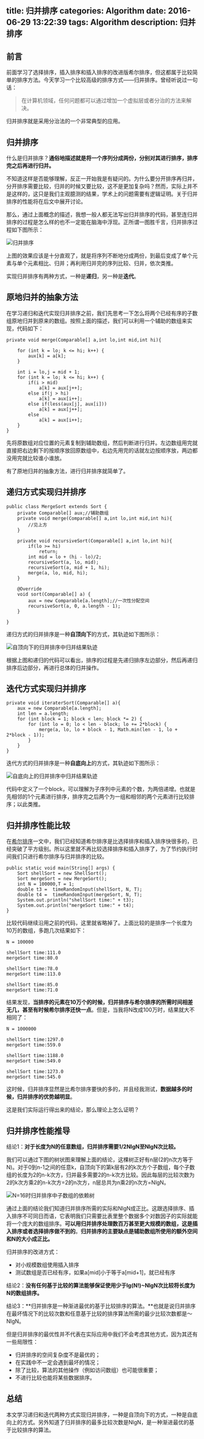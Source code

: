 title: 归并排序
categories: Algorithm
date: 2016-06-29 13:22:39
tags: Algorithm
description: 归并排序
---

## 前言

前面学习了选择排序，插入排序和插入排序的改进版希尔排序，但这都属于比较简单的排序方法。今天学习一个比较高级的排序方式——归并排序。曾经听说过一句话：

> 在计算机领域，任何问题都可以通过增加一个虚拟层或者分治的方法来解决。

归并排序就是采用分治法的一个非常典型的应用。

## 归并排序

什么是归并排序？**通俗地描述就是将一个序列分成两份，分别对其进行排序，排序完之后再进行归并。**

不知道这样是否能够理解，反正一开始我是有疑问的。为什么要分开排序再归并，分开排序需要比较，归并的时候又要比较，这不是更加复杂吗？然而，实际上并不是这样的，这只是我们主观臆测的结果，学术上的问题需要有逻辑证明。关于归并排序的性能将在后文中展开讨论。

那么，通过上面概念的描述，我想一般人都无法写出归并排序的代码，甚至连归并排序的过程是怎么样的也不一定能在脑海中浮现。正所谓一图胜千言，归并排序过程如下图所示：

![归并排序](/image/Merge-sort-example-300px.gif)

上图的效果应该是十分直观了，就是将序列不断地分成两份，到最后变成了单个元素与单个元素相比、归并；再利用归并完的序列比较、归并，依次类推。

实现归并排序有两种方式，一种是**递归**，另一种是**迭代**。

<!-- more -->

## 原地归并的抽象方法

在学习递归和迭代实现归并排序之前，我们先思考一下怎么将两个已经有序的子数组原地归并到原来的数组。按照上面的描述，我们可以利用一个辅助的数组来实现，代码如下：

```
private void merge(Comparable[] a,int lo,int mid,int hi){
	
	for (int k = lo; k <= hi; k++) {
		aux[k] = a[k];
	}
	
	int i = lo,j = mid + 1;
	for (int k = lo; k <= hi; k++) {
		if(i > mid)
			a[k] = aux[j++];
		else if(j > hi)
			a[k] = aux[i++];
		else if(less(aux[j], aux[i]))
			a[k] = aux[j++];
		else
			a[k] = aux[i++];
	}
}
```
先将原数组对应位置的元素复制到辅助数组，然后判断进行归并。左边数组用完就直接把右边剩下的按顺序放回原数组中，右边先用完的话就左边按顺序放，两边都没用完就比较谁小谁放。

有了原地归并的抽象方法，进行归并排序就简单了。

## 递归方式实现归并排序

```
public class MergeSort extends Sort {
	private Comparable[] aux;//辅助数组
	private void merge(Comparable[] a,int lo,int mid,int hi){
		//见上方
	}
	
	private void recursiveSort(Comparable[] a,int lo,int hi){
		if(lo >= hi)
			return;
		int mid = lo + (hi - lo)/2;
		recursiveSort(a, lo, mid);
		recursiveSort(a, mid + 1, hi);
		merge(a, lo, mid, hi);
	}
	
	@Override
	void sort(Comparable[] a) {
		aux = new Comparable[a.length];//一次性分配空间
		recursiveSort(a, 0, a.length - 1);
	}

}
```

递归方式的归并排序是一种**自顶向下**的方式，其轨迹如下图所示：

![自顶向下的归并排序中归并结果轨迹](/image/mergesort1)

根据上图和递归的代码可以看出，排序的过程是先递归排序左边部分，然后再递归排序后边部分，再进行总体的归并操作。

## 迭代方式实现归并排序

```
private void iteraterSort(Comparable[] a){
	aux = new Comparable[a.length];
	int len = a.length;
	for (int block = 1; block < len; block *= 2) {
		for (int lo = 0; lo < len - block; lo += 2*block) {
			merge(a, lo, lo + block - 1, Math.min(len - 1, lo + 2*block - 1));
		}
	}
}

```

迭代方式的归并排序是一种**自底向上**的方式，其轨迹如下图所示：

![自底向上的归并排序中归并结果轨迹](/image/mergesort2)

代码中定义了一个block，可以理解为子序列中元素的个数，为两倍递增。也就是先相邻的1个元素进行排序，排序完之后两个为一组和相邻的两个元素进行比较排序；以此类推。

## 归并排序性能比较

在[希尔排序](http://rason.me/2016/06/07/ShellSort/)一文中，我们已经知道希尔排序是比选择排序和插入排序快很多的，已经突破了平方级别。所以这里就不再比较选择排序和插入排序了，为了节约执行时间我们只进行希尔排序与归并排序的比较。

```
public static void main(String[] args) {
	Sort shellSort = new ShellSort();
	Sort mergeSort = new MergeSort();
	int N = 100000,T = 1;
	double t3 =  timeRandomInput(shellSort, N, T);
	double t4 =  timeRandomInput(mergeSort, N, T);
	System.out.println("shellSort time:" + t3);
	System.out.println("mergeSort time:" + t4);
}
```

比较代码继续沿用之前的代码，这里就省略掉了。上面比较的是排序一个长度为10万的数组，多跑几次结果如下：

```
N = 100000

shellSort time:111.0
mergeSort time:80.0

shellSort time:78.0
mergeSort time:113.0

shellSort time:85.0
mergeSort time:71.0

```

结果发现，**当排序的元素在10万个的时候，归并排序与希尔排序的所需时间相差无几，甚至有时候希尔排序还快一点**。但是，当我将N改成100万时，结果就大不相同了：

```
N = 1000000

shellSort time:1297.0
mergeSort time:559.0

shellSort time:1188.0
mergeSort time:549.0

shellSort time:1273.0
mergeSort time:545.0

```

这时候，归并排序显然是比希尔排序要快的多的，并且经我测试，**数据越多的时候，归并排序的优势越明显**。

这是我们实际运行得出来的结论，那么理论上怎么证明？

## 归并排序性能推导

结论1：**对于长度为N的任意数组，归并排序需要1/2NlgN至NlgN次比较。**

我们可以通过下图的树状图来理解上面的结论，这棵树正好有n层(2的n次方等于N)。对于0到n-1之间的任意k，自顶向下的第k层有2的k次方个子数组，每个子数组的长度为2的n-k次方，归并最多需要2的n-k次方比较。因此每层的比较次数为2的k次方乘2的n-k次方=2的n次方，n层总共为n乘2的n次方=NlgN。

![N=16时归并排序中子数组的依赖树](/image/mergesort3)

通过上面的结论我们知道归并排序所需的实际和NlgN成正比。这跟选择排序、插入排序不可同日而语，它表明我们只需要比表里整个数据多个对数因子的实际就能将一个庞大的数组排序。**可以用归并排序处理数百万甚至更大规模的数组，这是插入排序或者选择排序做不到的**。**归并排序的主要缺点是辅助数组所使用的额外空间和N的大小成正比。**

归并排序的改进方式：

- 对小规模数组使用插入排序
- 测试数组是否已经有序，如果a[mid]小于等于a[mid+1]，就已经有序

结论2：**没有任何基于比较的算法能够保证使用少于lg(N!)~NlgN次比较将长度为N的数组排序。**

结论3：**归并排序是一种渐进最优的基于比较排序的算法。**也就是说归并排序在最坏情况下的比较次数和任意基于比较的排序算法所需的最少比较次数都是～NlgN。

但是归并排序的最优性并不代表在实际应用中我们不会考虑其他方式，因为其还有一些局限性：

- 归并排序的空间复杂度不是最优的；
- 在实践中不一定会遇到最坏的情况；
- 除了比较，算法的其他操作（例如访问数组）也可能很重要；
- 不进行比较也能将某些数据排序。

## 总结

本文学习递归和迭代两种方式实现归并排序，一种是自顶向下的方式，一种是自底向上的方式。另外知道了归并排序的最多比较次数是NlgN，是一种渐进最优的基于比较排序的算法。
